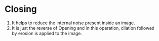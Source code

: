 # Closing

1. It helps to reduce the internal noise present inside an image.
2. It is just the reverse of Opening and in this operation, dilation followed by erosion is applied to the image.